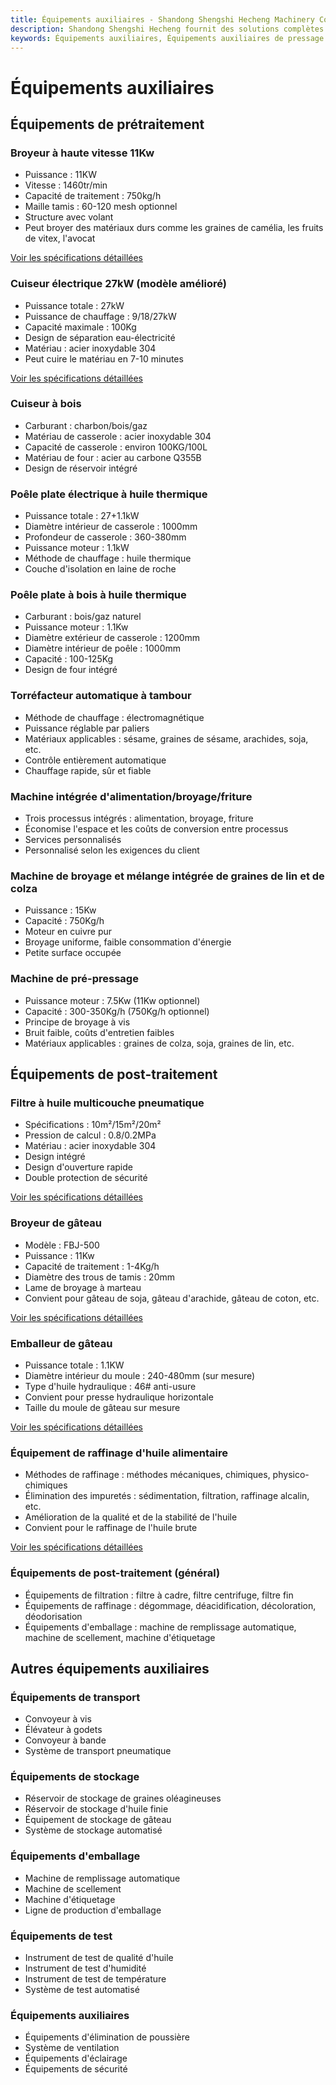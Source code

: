 ```yaml
---
title: Équipements auxiliaires - Shandong Shengshi Hecheng Machinery Co., Ltd.
description: Shandong Shengshi Hecheng fournit des solutions complètes d'équipements auxiliaires pour presses à huile, y compris les équipements de prétraitement, de post-traitement, les broyeurs, les filtres à huile, etc., assurant le fonctionnement efficace des lignes de production de traitement de graines oléagineuses.
keywords: Équipements auxiliaires, Équipements auxiliaires de pressage d'huile, Équipements de prétraitement, Équipements de post-traitement, Broyeur, Filtre à huile, Cuiseur, Poêle, Équipements de traitement de graines oléagineuses, Équipements auxiliaires de pressage d'huile, Équipements de ligne de production de pressage d'huile, Équipements auxiliaires de traitement de graines oléagineuses
---
```


# Équipements auxiliaires

## Équipements de prétraitement

### Broyeur à haute vitesse 11Kw
- Puissance : 11KW
- Vitesse : 1460tr/min
- Capacité de traitement : 750kg/h
- Maille tamis : 60-120 mesh optionnel
- Structure avec volant
- Peut broyer des matériaux durs comme les graines de camélia, les fruits de vitex, l'avocat

[Voir les spécifications détaillées](/fr/products/11kw-high-speed-pulverizer)

### Cuiseur électrique 27kW (modèle amélioré)
- Puissance totale : 27kW
- Puissance de chauffage : 9/18/27kW
- Capacité maximale : 100Kg
- Design de séparation eau-électricité
- Matériau : acier inoxydable 304
- Peut cuire le matériau en 7-10 minutes

[Voir les spécifications détaillées](/fr/products/27kw-electric-steamer)

### Cuiseur à bois
- Carburant : charbon/bois/gaz
- Matériau de casserole : acier inoxydable 304
- Capacité de casserole : environ 100KG/100L
- Matériau de four : acier au carbone Q355B
- Design de réservoir intégré

### Poêle plate électrique à huile thermique
- Puissance totale : 27+1.1kW
- Diamètre intérieur de casserole : 1000mm
- Profondeur de casserole : 360-380mm
- Puissance moteur : 1.1kW
- Méthode de chauffage : huile thermique
- Couche d'isolation en laine de roche

### Poêle plate à bois à huile thermique
- Carburant : bois/gaz naturel
- Puissance moteur : 1.1Kw
- Diamètre extérieur de casserole : 1200mm
- Diamètre intérieur de poêle : 1000mm
- Capacité : 100-125Kg
- Design de four intégré

### Torréfacteur automatique à tambour
- Méthode de chauffage : électromagnétique
- Puissance réglable par paliers
- Matériaux applicables : sésame, graines de sésame, arachides, soja, etc.
- Contrôle entièrement automatique
- Chauffage rapide, sûr et fiable

### Machine intégrée d'alimentation/broyage/friture
- Trois processus intégrés : alimentation, broyage, friture
- Économise l'espace et les coûts de conversion entre processus
- Services personnalisés
- Personnalisé selon les exigences du client

### Machine de broyage et mélange intégrée de graines de lin et de colza
- Puissance : 15Kw
- Capacité : 750Kg/h
- Moteur en cuivre pur
- Broyage uniforme, faible consommation d'énergie
- Petite surface occupée

### Machine de pré-pressage
- Puissance moteur : 7.5Kw (11Kw optionnel)
- Capacité : 300-350Kg/h (750Kg/h optionnel)
- Principe de broyage à vis
- Bruit faible, coûts d'entretien faibles
- Matériaux applicables : graines de colza, soja, graines de lin, etc.

## Équipements de post-traitement

### Filtre à huile multicouche pneumatique
- Spécifications : 10m²/15m²/20m²
- Pression de calcul : 0.8/0.2MPa
- Matériau : acier inoxydable 304
- Design intégré
- Design d'ouverture rapide
- Double protection de sécurité

[Voir les spécifications détaillées](/fr/products/pneumatic-filter-press)

### Broyeur de gâteau
- Modèle : FBJ-500
- Puissance : 11Kw
- Capacité de traitement : 1-4Kg/h
- Diamètre des trous de tamis : 20mm
- Lame de broyage à marteau
- Convient pour gâteau de soja, gâteau d'arachide, gâteau de coton, etc.

[Voir les spécifications détaillées](/fr/products/cake-pulverizer)

### Emballeur de gâteau
- Puissance totale : 1.1KW
- Diamètre intérieur du moule : 240-480mm (sur mesure)
- Type d'huile hydraulique : 46# anti-usure
- Convient pour presse hydraulique horizontale
- Taille du moule de gâteau sur mesure

[Voir les spécifications détaillées](/fr/products/cake-wrapping-machine)

### Équipement de raffinage d'huile alimentaire
- Méthodes de raffinage : méthodes mécaniques, chimiques, physico-chimiques
- Élimination des impuretés : sédimentation, filtration, raffinage alcalin, etc.
- Amélioration de la qualité et de la stabilité de l'huile
- Convient pour le raffinage de l'huile brute

[Voir les spécifications détaillées](/fr/products/edible-oil-refining-equipment)

### Équipements de post-traitement (général)
- Équipements de filtration : filtre à cadre, filtre centrifuge, filtre fin
- Équipements de raffinage : dégommage, déacidification, décoloration, déodorisation
- Équipements d'emballage : machine de remplissage automatique, machine de scellement, machine d'étiquetage

## Autres équipements auxiliaires

### Équipements de transport
- Convoyeur à vis
- Élévateur à godets
- Convoyeur à bande
- Système de transport pneumatique

### Équipements de stockage
- Réservoir de stockage de graines oléagineuses
- Réservoir de stockage d'huile finie
- Équipement de stockage de gâteau
- Système de stockage automatisé

### Équipements d'emballage
- Machine de remplissage automatique
- Machine de scellement
- Machine d'étiquetage
- Ligne de production d'emballage

### Équipements de test
- Instrument de test de qualité d'huile
- Instrument de test d'humidité
- Instrument de test de température
- Système de test automatisé

### Équipements auxiliaires
- Équipements d'élimination de poussière
- Système de ventilation
- Équipements d'éclairage
- Équipements de sécurité